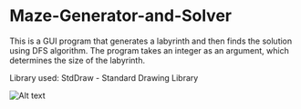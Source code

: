 # Maze-Generator-and-Solver

This is a GUI program that generates a labyrinth and then finds the solution using DFS algorithm.
The program takes an integer as an argument, which determines the size of the labyrinth.


Library used: StdDraw - Standard Drawing Library

![Alt text](/out/sh.png?raw=true "Maze")